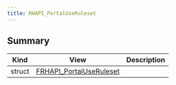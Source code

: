 ```yaml
---
title: RHAPI_PortalUseRuleset
---
```


## Summary
| Kind | View | Description |
|------|------|-------------|
|struct|[FRHAPI_PortalUseRuleset](/unreal-plugins/all/structfrhapi__portaluseruleset/#structFRHAPI__PortalUseRuleset)||
